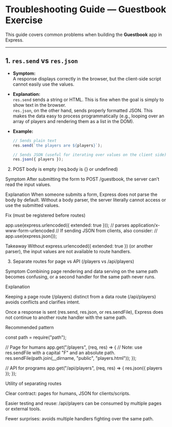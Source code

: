 # Troubleshooting Guide — Guestbook Exercise

This guide covers common problems when building the **Guestbook** app in Express.

---

## 1. `res.send` vs `res.json`

- **Symptom:**  
  A response displays correctly in the browser, but the client-side script cannot easily use the values.

- **Explanation:**  
  `res.send` sends a string or HTML. This is fine when the goal is simply to show text in the browser.  
  `res.json`, on the other hand, sends properly formatted JSON. This makes the data easy to process programmatically (e.g., looping over an array of players and rendering them as a list in the DOM).

- **Example:**

  ```js
  // Sends plain text
  res.send(`the players are ${players}`);

  // Sends JSON (useful for iterating over values on the client side)
  res.json({ players });
  ```

2. POST body is empty (req.body is {} or undefined)

Symptom
After submitting the form to POST /guestbook, the server can’t read the input values.

Explanation
When someone submits a form, Express does not parse the body by default. Without a body parser, the server literally cannot access or use the submitted values.

Fix (must be registered before routes)

app.use(express.urlencoded({ extended: true })); // parses application/x-www-form-urlencoded
// If sending JSON from clients, also consider:
// app.use(express.json());

Takeaway
Without express.urlencoded({ extended: true }) (or another parser), the input values are not available to route handlers.

3. Separate routes for page vs API (/players vs /api/players)

Symptom
Combining page rendering and data serving on the same path becomes confusing, or a second handler for the same path never runs.

Explanation

Keeping a page route (/players) distinct from a data route (/api/players) avoids conflicts and clarifies intent.

Once a response is sent (res.send, res.json, or res.sendFile), Express does not continue to another route handler with the same path.

Recommended pattern

const path = require("path");

// Page for humans
app.get("/players", (req, res) => {
// Note: use res.sendFile with a capital "F" and an absolute path.
res.sendFile(path.join(\_\_dirname, "public", "players.html"));
});

// API for programs
app.get("/api/players", (req, res) => {
res.json({ players });
});

Utility of separating routes

Clear contract: pages for humans, JSON for clients/scripts.

Easier testing and reuse: /api/players can be consumed by multiple pages or external tools.

Fewer surprises: avoids multiple handlers fighting over the same path.
